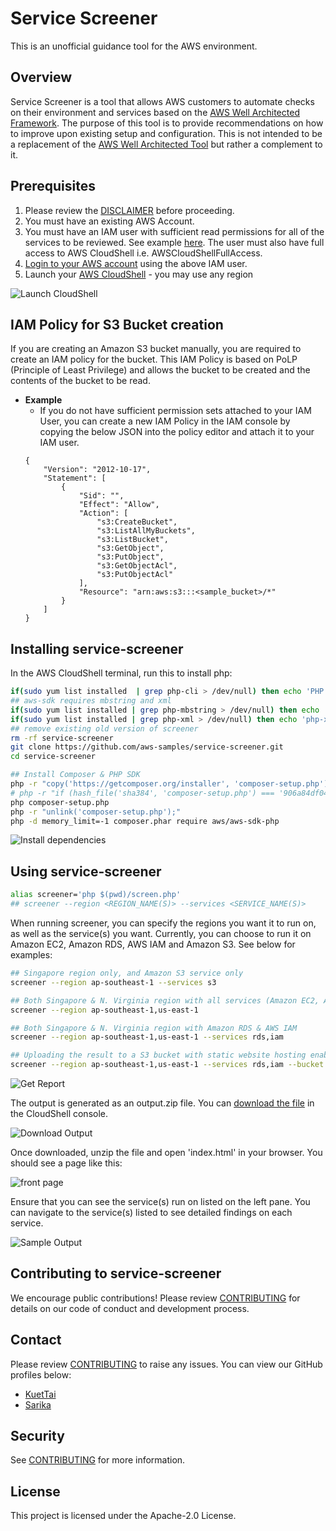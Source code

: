 # Service Screener

This is an unofficial guidance tool for the AWS environment.

## Overview
Service Screener is a tool that allows AWS customers to automate checks on their environment and services based on the [AWS Well Architected Framework](https://aws.amazon.com/architecture/well-architected/). The purpose of this tool is to provide recommendations on how to improve upon existing setup and configuration. This is not intended to be a replacement of the [AWS Well Architected Tool](https://aws.amazon.com/well-architected-tool/) but rather a complement to it. 

## Prerequisites
1. Please review the [DISCLAIMER](./DISCLAIMER.md) before proceeding. 
2. You must have an existing AWS Account.
3. You must have an IAM user with sufficient read permissions for all of the services to be reviewed. See example [here](https://docs.aws.amazon.com/IAM/latest/UserGuide/reference_policies_examples_iam_read-only-console.html). The user must also have full access to AWS CloudShell i.e. AWSCloudShellFullAccess. 
4. [Login to your AWS account](https://docs.aws.amazon.com/cloudshell/latest/userguide/getting-started.html#start-session) using the above IAM user. 
5. Launch your [AWS CloudShell](https://docs.aws.amazon.com/cloudshell/latest/userguide/getting-started.html#launch-region-shell) - you may use any region

![Launch CloudShell](https://d39bs20xyg7k53.cloudfront.net/services-screener/p1-cloudshell.gif)

## IAM Policy for S3 Bucket creation
If you are creating an Amazon S3 bucket manually, you are required to create an IAM policy for the bucket. This IAM Policy is based on PoLP (Principle of Least Privilege) and allows the bucket to be created and the contents of the bucket to be read.
- **Example**
    - If you do not have sufficient permission sets attached to your IAM User, you can create a new IAM Policy in the IAM console by copying the below JSON into the policy editor and attach it to your IAM user.
    ```
    {
        "Version": "2012-10-17",
        "Statement": [
            {
                "Sid": "",
                "Effect": "Allow",
                "Action": [
                    "s3:CreateBucket",
                    "s3:ListAllMyBuckets",
                    "s3:ListBucket",
                    "s3:GetObject",
                    "s3:PutObject",
                    "s3:GetObjectAcl",
                    "s3:PutObjectAcl"
                ],
                "Resource": "arn:aws:s3:::<sample_bucket>/*"
            }
        ]
    }
    ```

## Installing service-screener
In the AWS CloudShell terminal, run this to install php:
```bash
if(sudo yum list installed  | grep php-cli > /dev/null) then echo 'PHP installed ,skipped'; else sudo amazon-linux-extras install -y php8.0; fi
## aws-sdk requires mbstring and xml
if(sudo yum list installed | grep php-mbstring > /dev/null) then echo 'php-mbstring installed, skipped'; else sudo yum install php-mbstring -y; fi
if(sudo yum list installed | grep php-xml > /dev/null) then echo 'php-xml installed, skipped'; else sudo yum install php-xml -y; fi
## remove existing old version of screener
rm -rf service-screener
git clone https://github.com/aws-samples/service-screener.git
cd service-screener 

## Install Composer & PHP SDK
php -r "copy('https://getcomposer.org/installer', 'composer-setup.php');"
# php -r "if (hash_file('sha384', 'composer-setup.php') === '906a84df04cea2aa72f40b5f787e49f22d4c2f19492ac310e8cba5b96ac8b64115ac402c8cd292b8a03482574915d1a8') { echo 'Installer verified'; } else { echo 'Installer corrupt'; unlink('composer-setup.php'); } echo PHP_EOL;"
php composer-setup.php
php -r "unlink('composer-setup.php');"
php -d memory_limit=-1 composer.phar require aws/aws-sdk-php
```

![Install dependencies](https://d39bs20xyg7k53.cloudfront.net/services-screener/p2-dependencies.gif)

## Using service-screener
```bash
alias screener='php $(pwd)/screen.php'
## screener --region <REGION_NAME(S)> --services <SERVICE_NAME(S)>
```

When running screener, you can specify the regions you want it to run on, as well as the service(s) you want. Currently, you can choose to run it on Amazon EC2, Amazon RDS, AWS IAM and Amazon S3. 
See below for examples:
```bash
## Singapore region only, and Amazon S3 service only
screener --region ap-southeast-1 --services s3

## Both Singapore & N. Virginia region with all services (Amazon EC2, AWS IAM, Amazon RDS, & Amazon S3 for now)
screener --region ap-southeast-1,us-east-1

## Both Singapore & N. Virginia region with Amazon RDS & AWS IAM
screener --region ap-southeast-1,us-east-1 --services rds,iam

## Uploading the result to a S3 bucket with static website hosting enabled
screener --region ap-southeast-1,us-east-1 --services rds,iam --bucket service-screener-<YOUR_ACCOUNT_ID>
```

![Get Report](https://d39bs20xyg7k53.cloudfront.net/services-screener/p3-getreport.gif)

The output is generated as an output.zip file. 
You can [download the file](https://docs.aws.amazon.com/cloudshell/latest/userguide/working-with-cloudshell.html#files-storage) in the CloudShell console. 

![Download Output](https://d39bs20xyg7k53.cloudfront.net/services-screener/p4-outputzip.gif)

Once downloaded, unzip the file and open 'index.html' in your browser. You should see a page like this:

![front page](https://d39bs20xyg7k53.cloudfront.net/services-screener/service-screener.jpg?v1)

Ensure that you can see the service(s) run on listed on the left pane.
You can navigate to the service(s) listed to see detailed findings on each service. 

![Sample Output](https://d39bs20xyg7k53.cloudfront.net/services-screener/p5-sample.gif)

## Contributing to service-screener
We encourage public contributions! Please review [CONTRIBUTING](./CONTRIBUTING.md) for details on our code of conduct and development process.

## Contact
Please review [CONTRIBUTING](./CONTRIBUTING.md) to raise any issues. 
You can view our GitHub profiles below:
* [KuetTai](https://github.com/KuetTai)
* [Sarika](https://github.com/sarika-subram)

## Security

See [CONTRIBUTING](CONTRIBUTING.md#security-issue-notifications) for more information.

## License

This project is licensed under the Apache-2.0 License.


